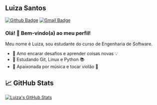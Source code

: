 ## Luiza Santos


[![Github Badge](https://img.shields.io/badge/-Github-000?style=flat-square&logo=Github&logoColor=white&link=https://github.com/luizassantos)](https://github.com/luizassantos)
[![Gmail Badge](https://img.shields.io/badge/-Gmail-c14438?style=flat-square&logo=Gmail&logoColor=white&link=mailto:luizasantos.mneg@gmail.com)](mailto:luizasantos.mneg@gmail.com)

### Olá! 👋 Bem-vindo(a) ao meu perfil!

Meu nome é Luiza, sou estudante do curso de Engenharia de Software.

 - :blue_heart: Amo encarar desafios e aprender coisas novas 💡
 - 🌱 Estudando Git, Linux e Python 📚
 - 🎵 Apaixonada por música e tocar violão :guitar:
                              
                              

## &#x1f4c8; GitHub Stats

<a href="https://github.com/luizassantos/luizassantos">
  <img align="center" src="https://github-readme-stats.vercel.app/api?username=luizassantos&show_icons=true&line_height=27&count_private=true&title_color=ffffff&text_color=c9cacc&icon_color=2bbc8a&bg_color=1d1f21" alt="Luiza's GitHub Stats" />
 </a>
 <br><br>
 
